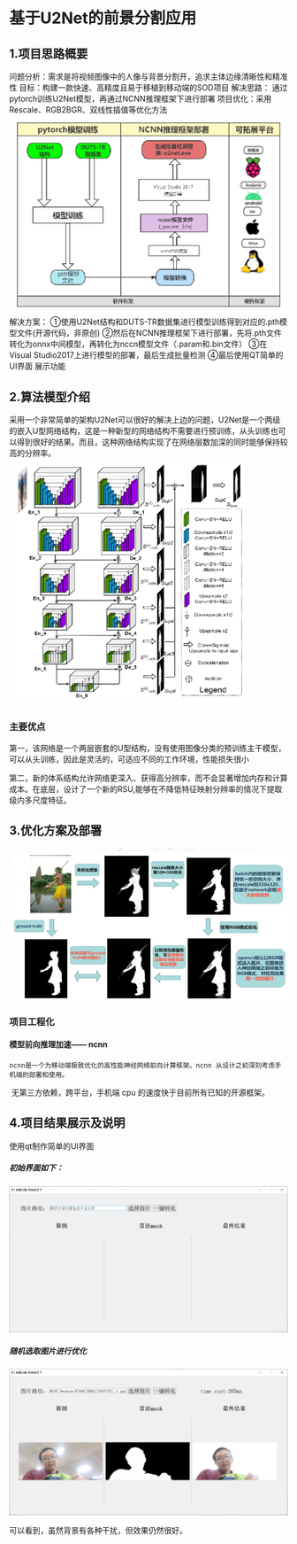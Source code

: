 # 基于U2Net的前景分割应用

## 1.项目思路概要

 问题分析：需求是将视频图像中的人像与背景分割开，追求主体边缘清晰性和精准性
 目标：构建一款快速、高精度且易于移植到移动端的SOD项目
 解决思路： 通过pytorch训练U2Net模型，再通过NCNN推理框架下进行部署
 项目优化：采用Rescale、RGB2BGR、双线性插值等优化方法
 <img src="\\image\1.png" alt="流程图" style="zoom:80%;" />
 解决方案：
 ①使用U2Net结构和DUTS-TR数据集进行模型训练得到对应的.pth模型文件(开源代码，非原创)
 ②然后在NCNN推理框架下进行部署，先将.pth文件转化为onnx中间模型，再转化为nccn模型文件（.param和.bin文件）
 ③在Visual Studio2017上进行模型的部署，最后生成批量检测
 ④最后使用QT简单的UI界面 展示功能

## 2.算法模型介绍

​	采用一个非常简单的架构U2Net可以很好的解决上边的问题，U2Net是一个两级的嵌入U型网络结构，这是一种新型的网络结构不需要进行预训练，从头训练也可以得到很好的结果。而且，这种网络结构实现了在网络层数加深的同时能够保持较高的分辨率。
<img src="\\image\2.png" alt="U2Net网络结构图" style="zoom:80%;" />

### 主要优点

​	第一，该网络是一个两层嵌套的U型结构，没有使用图像分类的预训练主干模型，可以从头训练，因此是灵活的，可适应不同的工作环境，性能损失很小

​	第二，新的体系结构允许网络更深入、获得高分辨率，而不会显著增加内存和计算成本。在底层，设计了一个新的RSU,能够在不降低特征映射分辨率的情况下提取级内多尺度特征。

## 3.优化方案及部署

<img src="\\image\3.png" alt="优化情况" style="zoom:80%;" />

### 项目工程化

#### 模型前向推理加速—— ncnn

 	ncnn是一个为移动端极致优化的高性能神经网络前向计算框架。ncnn 从设计之初深刻考虑手机端的部署和使用。

​	无第三方依赖，跨平台，手机端 cpu 的速度快于目前所有已知的开源框架。

## 4.项目结果展示及说明

使用qt制作简单的UI界面

##### 初始界面如下：
<img src="\\image\4.png" alt="初始界面" style="zoom:80%;" />

##### 随机选取图片进行优化

<img src="\\image\5.png" alt="初始界面" style="zoom:80%;" />

可以看到，虽然背景有各种干扰，但效果仍然很好。
